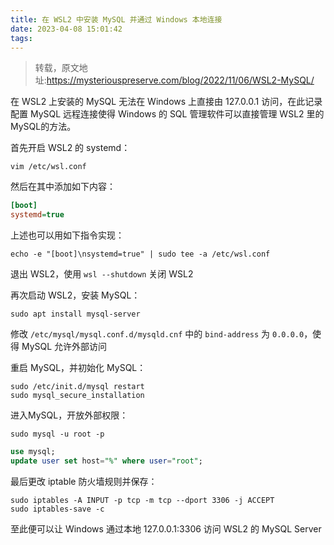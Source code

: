 ```yaml
---
title: 在 WSL2 中安装 MySQL 并通过 Windows 本地连接
date: 2023-04-08 15:01:42
tags:
---
```

> 转载，原文地址:<https://mysteriouspreserve.com/blog/2022/11/06/WSL2-MySQL/>

在 WSL2 上安装的 MySQL 无法在 Windows 上直接由 127.0.0.1 访问，在此记录配置 MySQL 远程连接使得 Windows 的 SQL 管理软件可以直接管理 WSL2 里的 MySQL的方法。
 <!-- more -->

首先开启 WSL2 的 systemd：

```shell
vim /etc/wsl.conf
```

然后在其中添加如下内容：

```Ini
[boot]
systemd=true
```

上述也可以用如下指令实现：

```shell
echo -e "[boot]\nsystemd=true" | sudo tee -a /etc/wsl.conf
```

退出 WSL2，使用 ``wsl --shutdown`` 关闭 WSL2

再次启动 WSL2，安装 MySQL：

```shell
sudo apt install mysql-server
```

修改 `/etc/mysql/mysql.conf.d/mysqld.cnf` 中的 `bind-address` 为 `0.0.0.0`，使得 MySQL 允许外部访问

重启 MySQL，并初始化 MySQL：

```shell
sudo /etc/init.d/mysql restart
sudo mysql_secure_installation
```

进入MySQL，开放外部权限：

```shell
sudo mysql -u root -p
```

```sql
use mysql;
update user set host="%" where user="root";
```

最后更改 iptable 防火墙规则并保存：

```shell
sudo iptables -A INPUT -p tcp -m tcp --dport 3306 -j ACCEPT
sudo iptables-save -c
```

至此便可以让 Windows 通过本地 127.0.0.1:3306 访问 WSL2 的 MySQL Server
